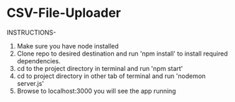 # CSV-File-Uploader

INSTRUCTIONS-
1. Make sure you have node installed
2. Clone repo to desired destination and run 'npm install' to install required dependencies.
3. cd to the project directory in terminal and run 'npm start'
4. cd to project directory in other tab of terminal and run 'nodemon server.js'
5. Browse to localhost:3000 you will see the app running
